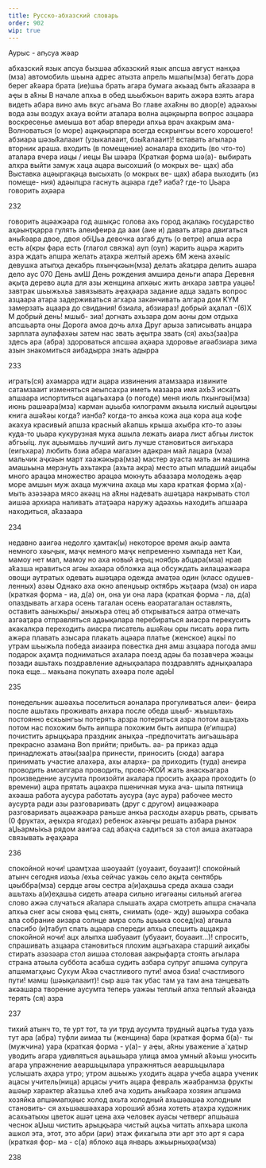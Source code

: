 ```yaml
---
title: Русско-абхазский словарь
order: 902
wip: true
---
```


<dl>
  <dt>Аурыс - аҧсуа жәар</dt>
</dl>

абхазский язык апсуа
бызшәа
абхазский
язык
апсша
август нанҳәа (мза)
автомобиль
шьына
адрес атызта
апрель мшапы(мза)
бегать дора
берег аҟәара
брата (ие)шьа
брать агара
бумага акьаад
быть аҟазаара
в аҿы
в аҟны
В начале апхьа
в обед шьыбжьон
варить ажәра
взять агара
видеть абара
вино амь
вкус агьама
Во главе ахаҟны
во двор(е) адәахьы
вода азы
воздух ахауа
войти аталара
волна ацәқәырпа
вопрос азцаара
воскресенье амеыша
вот абар
впереди апхьа
врач ахакрым
ама-
Волноваться (о море)
ацәқәырпара
всегда ескрынгьы
всего хорошего! абзиара
шәзыҟалааит
(узыкалааит,
бзыҟалааит)!
вставать агылара
вторник араша.
входить (в помещение)
аоналара
входить (во что-то)
аталара
вчера иацы / иецы
Вы шәара
(Краткая
форма шә(а)-
выбирать алхра
выйти замуж хаца ацара
высохший (о мокрых ве-
щах) аба
Выставка ацәыргақәца
высыхать (о мокрых ве-
щах) абара
выходить (из помеще-
ния) адәылцра
гаснуть ацәара
где? иаба?
где-то Џьара
говорить аҳәара

232

говорить ацәажәара
год ашықәс
голова ахь
город ақалақь
государство аҳәынҭқарра
гулять алеифеира
да ааи (аие и)
давать атара
двигаться аныҟәара
двое, двоя обіЏьа
девочка азгаб
дуть (о ветре) апша
acpa
есть а(кры фара
есть (глагол связка) ауп
(oyn)
жарить ацьра
жарить азра
ждать апшра
желать аҭахра
желтый арежь
6М
жена ахәыіс
девушка атыпҳа
декабрь пхынҷкәын(мза)
делать аҟаҵара
делить ашара
дело аус
070
День амШ
День рождения амшира
деньги апара
Деревня ақыҭа
дерево ацла
для азы
женщина апхәыс
жить анхара
завтра уацǝь!
завтрак шьыжьхьа
завязывать аҿаҳәара
задание адца
задать вопрос азцаара
атара
задерживаться агхара
заканчивать алгара
дом
KYM
замерзать ацаара
до свидания! бзиала,
абзиараз!
добрый аҳалал
-(6)X
M
добрый день! мшыб-
зиа!
догнать ахьзара
дом аоны
дом отдыха апсшьарта
оны
Дорога амоа
дочь алха
Друг арыза
записывать анцара
зарплата аулафахәы
затем нас
звать аҿытра
звать (ся) ахьз(заа)ра
здесь ара (абра)
здороваться апсшәа
аҳәара
здоровье агәабзиара
зима азын
знакомиться аибадырра
знать адырра

233

играть(ся) ахәмарра
идти ацара
извинения атамзаара
извините
сатамзааит
изменяться
аеыпсахра
иметь мазаара
имя ахЬЗ
искать апшаара
испортиться
ацагьахара
(о погоде)
меня
июль пхынгәыі(мза)
июнь рашәара(мза)
карман аџьыба
килограмм акьыла
кислый ацәыҵәы
книга ашәҟәы
когда? ианба?
когда-то анкьа
кожа аца
кора аца
кофе акахуа
красивый апшза
красный аҟапшь
крыша ахыбра
кто-то азәы
куда-то џьара
кукурузная мука ашыла
лежать аиара
лист абгьы
листок абгьыіц.
лук аџьымшьь
лучший аигь
лучше становиться
аигьхара (еигьхара)
любить бзиа абара
магазин адәкран
май лацара (мза)
мальчик аҷкәын
март хәажәкыра(мза)
мастер ауаста
мать ан
машина амашьына
мерзнуть
ахьтакра
(ахьта акра)
место атып
младший аицабы
много арацǝа
множество арацәа
мокнуть абаазара
молодежь аҿар
море амшын
муж ахаца
мужчина ахаца
мы хара краткая форма
x(а)-
мыть азәзәара
мясо акǝац
на аҟны
надевать ашәҵара
накрывать стол аишәа
архиара
наливать атаҭәара
наружу адәахьь
находить апшаара
находиться, аҟазаара

234

недавно ааигәа
недолго ҳамтак(ы)
некоторое время акьір
аамта
немного хәыҷык, маҷк
немного маҷк
непременно хымпада
нет Каи, мамоу
нет мап, мамоу
но аха
новый аҿыц
ноябрь абцара(мза)
нрав аҟазша
нравиться агәы ахәара
обложка аца
обсуждать
аилацәажәара
овощи аутратых
одевать ашәҵара
одежда амаҭәа
один (класс одушев-
ленных) азәы
Однако аха
окно апенџьыр
октябрь жьҭаара (мза)
он иара (краткая
форма - иа, д(а)
он, она уи
она лара
(краткая
форма - ла, д(а)
опаздывать агхара
осень тагалан
осень еаоратагалан
оставлять, оставить
ааныжьры/
аныжьра
отец аб
открываться аатра
отмечать азгәаҭара
отправляться
адәықәлара
перебираться аиасра
перекусить акакалкра
переходить аиасра
писатель ашәҟәы оры
писать аора
пить ажǝра
плавать азысара
плакать ацәара
платье (женское) ацкьі
по утрам шьыжьла
победа аиааира
повестка дня амш
азцаара
погода амш
подарок аҳамҭа
подниматься ахалара
поезд адәы ба
позавчера жәацы
позади ашьтахь
поздравление
адныҳәалара
поздравлять
адныҳәалара
пока еще... макьана
покупать ахәара
поле адәЫ

235

понедельник ашәахьа
поселиться аоналара
прогуливаться алеи-
феира
после ашьтахь
проживать анхара
после обеда
шьыб-
жьышьтахь
постоянно ескьынгьы
потерять арзра
потеряться азра
потом ашьҭахь
потом нас
похожим быть
аипшра
похожим быть
аипшра (еʻипшра)
почистить арыцқьара
праздник аныҳәа
-предпочитать
аигьашьара
прекрасно азамана
Bon
прийти; прибыть. аа-
pa
приказ адца
принадлежать
атәы(заа)ра
принести, приносить
(сюда) аагара
принимать участие
алахәра, ахы алархә-
pa
приходить (туда) анеира
проводить амоапгара
проводить, прово-ЖОЙ
жать анаскьагара
произведение аусумта
произойти акалара
просить аҳәара
проходить (о времени)
ацра
прятать ацәахра
пшеничная мука ача-
шыла
пятница ахәаша
работа аусура
работать аусура (аус
aypa)
рабочее место аусурҭа
ради азы
разговаривать (друг с
другом) аицәажәара
разговаривать
ацәажәара
раньше анкьа
расходы ахарџь
рвать, срывать (0
фруктах,
аҿыхра
ягодах)
ребенок ахәыҷы
решать азбара
рынок аЏьармьікьа
рядом ааигәа
сад абаҳча
садиться за стол аиша
ахатәара
связывать аҿаҳәара

236

спокойной ночи!
цәамҭхаа шәоуаайт
(уоуааит, боуааит)!
спокойный атынч
сегодня иахьа /ехьа
сейчас уажәь
село ақыҭа
сентябрь цәыббра(мза)
сердце агәы
сестра
а(и)аҳашьа
среда ахаша
сзади ашьтахь
а(и)еҳашьа
сидеть атәара
сильно игәгәаны
сильный агәгәа
слово ажәа
случаться аҟалара
слышать аҳара
смотреть апшра
сначала апхьа
снег асы
снова ҿыц
снять, снимать (оде-
жду) ашәыхра
собака ала
собрание аизара
солнце амра
соль аџьыка
сосед(ка) агәыла
спасибо (и)табуп
спать ацәара
спереди апхьа
спешить аццакра
спокойной ночи! ацх
алыпха шәбуааит
(убуааит, боуааит...)!
спросить, спрашивать
азцаара
становиться плохим
ацэгьахара
старший аиҳабы
стирать азәзәара
стол аишәа
столовая аакрыфарҭа
стоять агылара
страна атәыла
суббота асабша
судить азбара
супруг апшәма
супруга апшәмагҳәыс
Сухум Аҟәа
счастливого пути! амоа
бзиа!
счастливого пути! мамш
(шәықәлааит)!
сыр ашә
так убас
там уа
там ана
танцевать акәашара
творение аусумта
теперь уажәы
теплый апха
теплый аҟәанда
терять (ся) азра

237

тихий атынч
то, те урт
тот, та уи
труд аусумта
трудный ацәгьа
туда уахь
тут ара (абра)
туфли аимаа
ты (женщина) бара
(краткая форма
б(а)-
ты (мужчина) уара
(краткая форма -
y(a)-
у аҿы, аҟны
уважение а´ҳаҭыр
уводить агара
удивляться аџьашьара
улица амоа
умный аҟәыш
уносить агара
упражнение
аеаршьцылара
упражняться
аеаршьцылара
услышать аҳара
утро; утром ашьыжь
уходить ацара
учеба ацара
ученик ацасы
учитель(ница) арцасы
учить ацара
февраль жәабранмза
фрукты ашәыр
характер аҟазшьа
хлеб ача
ходить аныҟәара
хозяин апшәма
хозяйка апшәмапҳәыс
холод ахьта
холодный ахьшәашәа
холодным становить-
ся ахьшәашәахара
хороший абзиа
хотеть аҭахра
художник асахьатыхы
цветок ашәт
цена ахә
человек ауасы
четверг апшьаша
чеснок аЏыш
чистить арыцқьара
чистый ацкьа
читать апхьара
школа ашкол
эта, этот, это абри
(ари)
этаж фихагыла
эти арт
это арт
я сара (краткая фор-
ма - с(а)
яблоко аца
январь ажьырныҳәа(мза)

238
